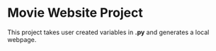 # Movie Website Project
This project takes user created variables in **.py** and generates a local webpage.


